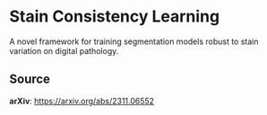 # Stain Consistency Learning

A novel framework for training segmentation models robust to stain variation on digital pathology.

## Source

**arXiv**: https://arxiv.org/abs/2311.06552
